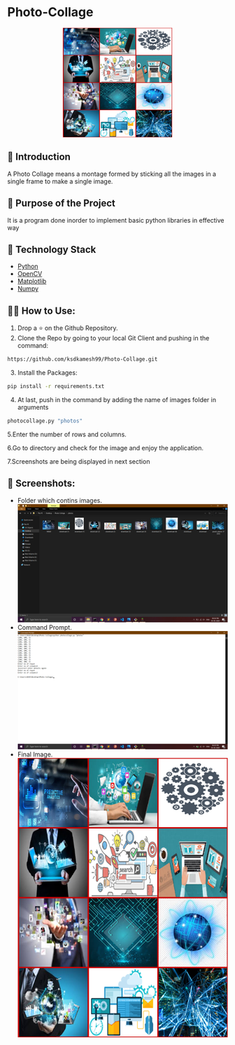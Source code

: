 # Photo-Collage

<p align="center">
  <a href="https://github.com/ksdkamesh99/Photo-Collage">
    <img src="final.png" alt="Logo" width="250" height="250">
  </a>

## 📌 Introduction
A Photo Collage means a montage formed by sticking all the images in a single frame to make a single image.

## 🎯 Purpose of the Project
It is a program done inorder to implement basic python libraries in effective way
## 🏁 Technology Stack

* [Python]()
* [OpenCV]()
* [Matplotlib]()
* [Numpy]()

## 🏃‍♂️ How to Use:

1. Drop a ⭐ on the Github Repository. 
2. Clone the Repo by going to your local Git Client and pushing in the command: 

```sh
https://github.com/ksdkamesh99/Photo-Collage.git
```

3. Install the Packages: 
```sh
pip install -r requirements.txt
```

4. At last, push in the command by adding the name of images folder in arguments
```sh
photocollage.py "photos"
```
5.Enter the number of rows and columns.  

6.Go to directory and check for the image and enjoy the application.  

7.Screenshots are being displayed in next section


## 📜 Screenshots:
* Folder which contins images.  
![images folder](image.png)
* Command Prompt.  
![cmd](cmd.png)
* Final Image.  
![final](final.png)
